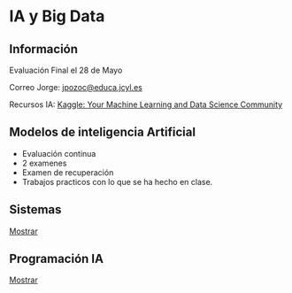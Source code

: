 # IA y Big Data

## Información

Evaluación Final el 28 de Mayo

Correo Jorge: [jpozoc@educa.jcyl.es](mailto:jpozoc@educa.jcyl.es)

Recursos IA: [Kaggle: Your Machine Learning and Data Science Community](https://www.kaggle.com/)

## Modelos de inteligencia Artificial

- Evaluación continua
- 2 examenes
- Examen de recuperación
- Trabajos practicos con lo que se ha hecho en clase.

## Sistemas

[Mostrar](Documentación/Sistemas/sistemas.md)

## Programación IA

[Mostrar](Documentación/ProgramacionIA/programacion.md)